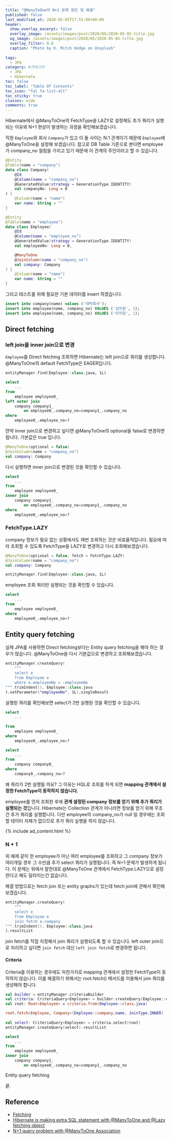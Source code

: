 ```yaml
---
title: "@ManyToOne의 N+1 문제 원인 및 해결"
published: false
last_modified_at: 2020-05-05T17:55:00+00:00
header:
  show_overlay_excerpt: false
  overlay_image: /assets/images/post/2020/05/2020-05-05-title.jpg
  og_image: /assets/images/post/2020/05/2020-05-05-title.jpg
  overlay_filter: 0.6
  caption: "Photo by K. Mitch Hodge on Unsplash"
  
tags:
  - JPA
category: #카테고리
  - JPA
  - Hibernate
toc: false
toc_label: "Table Of Contents"
toc_icon: "fal fa-list-alt"
toc_sticky: true
classes: wide
comments: true
---
```



Hibernate에서 @ManyToOne의 FetchType을 LAZY로 설정해도 추가 쿼리가 실행되는 이유와 N+1 현상이 발생하는 과정을 확인해보겠습니다.

직원 `Employee`와 회사 `Company`가 있고 이 둘 사이는 N:1 관계이기 때문에 `Employee`에 @ManyToOne을 설정해 보겠습니다.  참고로 DB Table 기준으로 본다면 employee가 company_no 컬럼을 가지고 있기 때문에 이 관계의 주인이라고 할 수 있습니다. 
```kotlin
@Entity
@Table(name = "company")
data class Company(
    @Id
    @Column(name = "company_no")
    @GeneratedValue(strategy = GenerationType.IDENTITY)
    val companyNo: Long = 0
) {
    @Column(name = "name")
    var name: String = ""
}
```
```kotlin
@Entity
@Table(name = "employee")
data class Employee(
    @Id
    @Column(name = "employee_no")
    @GeneratedValue(strategy = GenerationType.IDENTITY)
    val employeeNo: Long = 0,

    @ManyToOne
    @JoinColumn(name = "company_no")
    val company: Company
) {
    @Column(name = "name")
    var name: String = ""
}
```
그리고 테스트를 위해 필요한 기본 데이터를 insert 하겠습니다.
```sql
insert into company(name) values ('대박회사');  
insert into employee(name, company_no) VALUES ('김직원', 1);  
insert into employee(name, company_no) VALUES ('이직원', 1);
```

## Direct fetching
### left join을 inner join으로 변경
`Employee`를 Direct fetching 조회하면 Hibernate는 left  join으로 쿼리를 생성합니다. @ManyToOne의 default FetchType은 EAGER입니다.

```kotlin
entityManager.find(Employee::class.java, 1L)
```
```sql
select
    ...
from
    employee employee0_ 
left outer join
    company company1_ 
        on employee0_.company_no=company1_.company_no 
where
    employee0_.employee_no=?
```
먄약 inner join으로 변경하고 싶다면 @ManyToOne의 optional을 false로 변경하면 됩니다. 기본값은 true 입니다.
```kotlin
@ManyToOne(optional = false)
@JoinColumn(name = "company_no")
val company: Company
```
다시 실행하면 inner join으로 변경된 것을 확인할 수 있습니다.
```sql
select
    ...
from
    employee employee0_ 
inner join
    company company1_ 
        on employee0_.company_no=company1_.company_no 
where
    employee0_.employee_no=?
```

### FetchType.LAZY
company 정보가 필요 없는 상황에서도 매번 조회하는 것은 비효율적입니다. 필요에 따라 조회할 수 있도록 FetchType을 LAZY로 변경하고 다시 조회해보겠습니다.
```kotlin
@ManyToOne(optional = false, fetch = FetchType.LAZY)  
@JoinColumn(name = "company_no")  
val company: Company
```

```kotlin
entityManager.find(Employee::class.java, 1L)
```

employee 조회 쿼리만 실행되는 것을 확인할 수 있습니다.
```sql
select
    ...
from
    employee employee0_ 
where
    employee0_.employee_no=?
```

## Entity query fetching

실제 JPA를 사용하면 Direct fetching보다는 Entity query fetching을 해야 하는 경우가 많습니다. @ManyToOne을 다시 기본값으로 변경하고 조회해보겠습니다.

```kotlin
entityManager.createQuery(
    """
    select e
    from Employee e
    where e.employeeNo = :employeeNo
""".trimIndent(), Employee::class.java
).setParameter("employeeNo", 1L).singleResult
```
실행된 쿼리를 확인해보면 select가 2번 실행된 것을 확인할 수 있습니다.
```sql
select
    ...
    
from
    employee employee0_ 
where
    employee0_.employee_no=?

select
    ...
from
    company company0_ 
where
    company0_.company_no=?
```
왜 쿼리가 2번 실행될 까요? 그 이유는 HQL로 조회를 하게 되면 **mapping 관계에서 설정한 FetchType이 동작하지 않습니다.** 

employee를 먼저 조회한 후에 **관계 설정된 company 정보를 얻기 위해 추가 쿼리가 실행되는 것**입니다. Hibernate는 Collection 관계가 아니라면 정보를 얻기 위해 무조건 추가 쿼리를 실행합니다. 다만 employee의 company_no가 null 일 경우에는 조회할 데이터 자체가 없으므로 추가 쿼리 실행을 하지 않습니다.

{% include ad_content.html %}

### N + 1
위 예제 같이 한 employee가 아닌 여러 employee를 조회하고 그 company 정보가 여러개일 경우 그 수만큼 추가 select 쿼리가 실행됩니다. 즉 N+1 문제가 발생하게 됩니다.  이 문제는 위에서 말한대로 @ManyToOne 관계에서 FetchType.LAZY으로 설정 한다고 해도 달라지는건 없습니다.  

해결 방법으로는 fetch join 또는 entity graphs가 있는데 fetch join에 관해서 확인해보겠습니다. 

```kotlin
entityManager.createQuery(
    """
    select e
    from Employee e
    join fetch e.company
""".trimIndent(), Employee::class.java
).resultList
```
join fetch를 직접 지정해서 join 쿼리가 실행되도록 할 수 있습니다. left outer join으로 처리하고 싶다면 `join fetch` 대신 `left join fetch`로 변경하면 됩니다.

#### Criteria

Criteria를 이용하는 경우에도 마찬가지로  mapping 관계에서 설정한 FetchType이 동작하지 않습니다. 이를 해결하기 위해서는 root.fetch() 메서드를 이용해서 join 쿼리를 생성해야 합니다.

```kotlin
val builder = entityManager.criteriaBuilder  
val criteria: CriteriaQuery<Employee> = builder.createQuery(Employee::class.java)  
val root: Root<Employee> = criteria.from(Employee::class.java)  

root.fetch<Employee, Company>(Employee::company.name, JoinType.INNER)  
  
val select: CriteriaQuery<Employee> = criteria.select(root)  
entityManager.createQuery(select).resultList
```

```sql
select
    ...
from
    employee employee0_ 
inner join
    company company1_ 
        on employee0_.company_no=company1_.company_no
```

Entity query fetching

끝.

## Reference
- [Fetching](https://docs.jboss.org/hibernate/orm/5.4/userguide/html_single/Hibernate_User_Guide.html#fetching)
- [Hibernate is making extra SQL statement with @ManyToOne and @Lazy fetching object](https://stackoverflow.com/questions/59849508/hibernate-is-making-extra-sql-statement-with-manytoone-and-lazy-fetching-objec)
- [N+1 query problem with @ManyToOne Association](https://discourse.hibernate.org/t/n-1-query-problem-with-manytoone-association/1293)